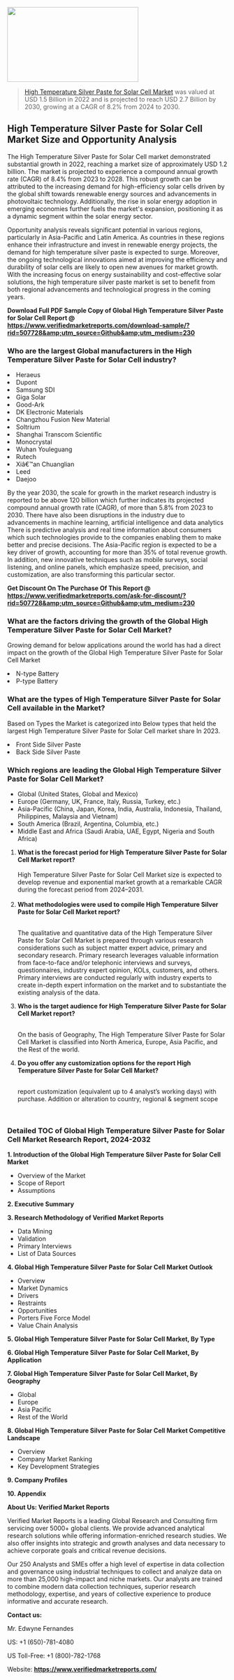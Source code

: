 <img src="https://ffe5etoiles.com/wp-content/uploads/2024/12/MST1-300x171.png" alt="" width="300" height="171" class="alignnone size-medium wp-image-20088" /><blockquote><p><p><a href="https://www.verifiedmarketreports.com/download-sample/?rid=507728&utm_source=Github&utm_medium=230" target="_blank">High Temperature Silver Paste for Solar Cell Market</a> was valued at USD 1.5 Billion in 2022 and is projected to reach USD 2.7 Billion by 2030, growing at a CAGR of 8.2% from 2024 to 2030.</p></blockquote><p><h2>High Temperature Silver Paste for Solar Cell Market Size and Opportunity Analysis</h2> <p>The High Temperature Silver Paste for Solar Cell market demonstrated substantial growth in 2022, reaching a market size of approximately USD 1.2 billion. The market is projected to experience a compound annual growth rate (CAGR) of 8.4% from 2023 to 2028. This robust growth can be attributed to the increasing demand for high-efficiency solar cells driven by the global shift towards renewable energy sources and advancements in photovoltaic technology. Additionally, the rise in solar energy adoption in emerging economies further fuels the market's expansion, positioning it as a dynamic segment within the solar energy sector.</p> <p>Opportunity analysis reveals significant potential in various regions, particularly in Asia-Pacific and Latin America. As countries in these regions enhance their infrastructure and invest in renewable energy projects, the demand for high temperature silver paste is expected to surge. Moreover, the ongoing technological innovations aimed at improving the efficiency and durability of solar cells are likely to open new avenues for market growth. With the increasing focus on energy sustainability and cost-effective solar solutions, the high temperature silver paste market is set to benefit from both regional advancements and technological progress in the coming years.</p> </p><p class=""><strong>Download Full PDF Sample Copy of Global High Temperature Silver Paste for Solar Cell Report @ <a href="https://www.verifiedmarketreports.com/download-sample/?rid=507728&amp;utm_source=Github&amp;utm_medium=230" target="_blank">https://www.verifiedmarketreports.com/download-sample/?rid=507728&amp;utm_source=Github&amp;utm_medium=230</a></strong></p><h3 id="" class="">Who are the largest Global manufacturers in the High Temperature Silver Paste for Solar Cell industry?</h3><p><li>Heraeus</li><li> Dupont</li><li> Samsung SDI</li><li> Giga Solar</li><li> Good-Ark</li><li> DK Electronic Materials</li><li> Changzhou Fusion New Material</li><li> Soltrium</li><li> Shanghai Transcom Scientific</li><li> Monocrystal</li><li> Wuhan Youleguang</li><li> Rutech</li><li> Xiâ€™an Chuanglian</li><li> Leed</li><li> Daejoo</li></p><div class=""><div class="" dir="" data-message-author-role="" data-message-id="" data-message-model-slug=""><div class=""><div class=""><div class=""><div class="" dir="" data-message-author-role="" data-message-id="" data-message-model-slug=""><div class=""><div class=""><p>By the year 2030, the scale for growth in the market research industry is reported to be above 120 billion which further indicates its projected compound annual growth rate (CAGR), of more than 5.8% from 2023 to 2030. There have also been disruptions in the industry due to advancements in machine learning, artificial intelligence and data analytics There is predictive analysis and real time information about consumers which such technologies provide to the companies enabling them to make better and precise decisions. The Asia-Pacific region is expected to be a key driver of growth, accounting for more than 35% of total revenue growth. In addition, new innovative techniques such as mobile surveys, social listening, and online panels, which emphasize speed, precision, and customization, are also transforming this particular sector.</p><p><strong>Get Discount On The Purchase Of This Report @&nbsp; <a href="https://www.verifiedmarketreports.com/ask-for-discount/?rid=507728&amp;utm_source=Github&amp;utm_medium=230" target="_blank">https://www.verifiedmarketreports.com/ask-for-discount/?rid=507728&amp;utm_source=Github&amp;utm_medium=230</a></strong></p></div></div></div></div></div></div></div></div><h3 id="" class="">What are the factors driving the growth of the Global High Temperature Silver Paste for Solar Cell Market?</h3><p id="" class="">Growing demand for below applications around the world has had a direct impact on the growth of the Global High Temperature Silver Paste for Solar Cell Market</p><p id="" class=""><li>N-type Battery</li><li> P-type Battery</li></p><h3 id="" class="">What are the types of High Temperature Silver Paste for Solar Cell available in the Market?</h3><p id="" class="">Based on Types the Market is categorized into Below types that held the largest High Temperature Silver Paste for Solar Cell market share In 2023.</p><p id="" class=""><li>Front Side Silver Paste</li><li> Back Side Silver Paste</li></p><h3 id="" class="">Which regions are leading the Global High Temperature Silver Paste for Solar Cell Market?</h3><ul><li>Global (United States, Global and Mexico)</li><li>Europe (Germany, UK, France, Italy, Russia, Turkey, etc.)</li><li>Asia-Pacific (China, Japan, Korea, India, Australia, Indonesia, Thailand, Philippines, Malaysia and Vietnam)</li><li>South America (Brazil, Argentina, Columbia, etc.)</li><li>Middle East and Africa (Saudi Arabia, UAE, Egypt, Nigeria and South Africa)</li></ul><p><ol><li><strong>What is the forecast period for High Temperature Silver Paste for Solar Cell Market report?<br /></strong><br /><span data-sheets-root="1" data-sheets-value="{&quot;1&quot;:2,&quot;2&quot;:&quot;XXXX size is expected to develop revenue and exponential market growth at a remarkable CAGR during the forecast period from 2024&ndash;2030.&quot;}" data-sheets-userformat="{&quot;2&quot;:12674,&quot;4&quot;:{&quot;1&quot;:2,&quot;2&quot;:16776960},&quot;10&quot;:2,&quot;11&quot;:0,&quot;15&quot;:&quot;Arial&quot;,&quot;16&quot;:12}">High Temperature Silver Paste for Solar Cell Market size is expected to develop revenue and exponential market growth at a remarkable CAGR during the forecast period from 2024&ndash;2031.</span><br /><br /></li><li><strong>What methodologies were used to compile High Temperature Silver Paste for Solar Cell Market report?<br /><br /></strong><p>The qualitative and quantitative data of the&nbsp;High Temperature Silver Paste for Solar Cell Market is prepared through various research considerations such as subject matter expert advice, primary and secondary research. Primary research leverages valuable information from face-to-face and/or telephonic interviews and surveys, questionnaires, industry expert opinion, KOLs, customers, and others. Primary interviews are conducted regularly with industry experts to create in-depth expert information on the market and to substantiate the existing analysis of the data.&nbsp;</p></li><li><strong>Who is the target audience for High Temperature Silver Paste for Solar Cell Market report?<br /><br /></strong><p>On the basis of Geography, The&nbsp;High Temperature Silver Paste for Solar Cell Market is classified into North America, Europe, Asia Pacific, and the Rest of the world.</p></li><li><strong>Do you offer any customization options for the report High Temperature Silver Paste for Solar Cell Market?<br /><br /></strong><p>report customization (equivalent up to 4 analyst&rsquo;s working days) with purchase. Addition or alteration to country, regional &amp; segment scope</p><p>&nbsp;</p></li></ol></p><h3 id="" class="">Detailed TOC of Global High Temperature Silver Paste for Solar Cell Market Research Report, 2024-2032</h3><p id="" class=""><strong>1. Introduction of the Global High Temperature Silver Paste for Solar Cell Market</strong></p><ul><li>Overview of the Market</li><li>Scope of Report</li><li>Assumptions</li></ul><p id="" class=""><strong>2. Executive Summary</strong></p><p id="" class=""><strong>3. Research Methodology of&nbsp;Verified Market Reports</strong></p><ul><li>Data Mining</li><li>Validation</li><li>Primary Interviews</li><li>List of Data Sources</li></ul><p id="" class=""><strong>4. Global High Temperature Silver Paste for Solar Cell Market Outlook</strong></p><ul><li>Overview</li><li>Market Dynamics</li><li>Drivers</li><li>Restraints</li><li>Opportunities</li><li>Porters Five Force Model</li><li>Value Chain Analysis</li></ul><p id="" class=""><strong>5. Global High Temperature Silver Paste for Solar Cell Market, By&nbsp;Type</strong></p><p id="" class=""><strong>6. Global High Temperature Silver Paste for Solar Cell Market, By Application</strong></p><p id="" class=""><strong>7. Global High Temperature Silver Paste for Solar Cell Market, By Geography</strong></p><ul><li>Global</li><li>Europe</li><li>Asia Pacific</li><li>Rest of the World</li></ul><p id="" class=""><strong>8. Global High Temperature Silver Paste for Solar Cell Market Competitive Landscape</strong></p><ul><li>Overview</li><li>Company Market Ranking</li><li>Key Development Strategies</li></ul><p id="" class=""><strong>9. Company Profiles</strong></p><p id="" class=""><strong>10. Appendix</strong></p><p id="" class=""><strong>About Us: Verified Market Reports</strong></p><p id="" class="">Verified Market Reports is a leading Global Research and Consulting firm servicing over 5000+ global clients. We provide advanced analytical research solutions while offering information-enriched research studies. We also offer insights into strategic and growth analyses and data necessary to achieve corporate goals and critical revenue decisions.</p><p id="" class="">Our 250 Analysts and SMEs offer a high level of expertise in data collection and governance using industrial techniques to collect and analyze data on more than 25,000 high-impact and niche markets. Our analysts are trained to combine modern data collection techniques, superior research methodology, expertise, and years of collective experience to produce informative and accurate research.</p><p id="" class=""><strong>Contact us:</strong></p><p id="" class="">Mr. Edwyne Fernandes</p><p id="" class="">US: +1 (650)-781-4080</p><p id="" class="">US Toll-Free: +1 (800)-782-1768</p><p id="" class="">Website: <a target="" data-test-app-aware-link=""><strong>https://www.verifiedmarketreports.com/</strong></a></p>
